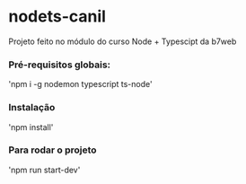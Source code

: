 # nodets-canil
Projeto feito no módulo do curso Node + Typescipt da b7web

### Pré-requisitos globais:
'npm i -g nodemon typescript ts-node'

### Instalação
'npm install'

### Para rodar o projeto
'npm run start-dev'